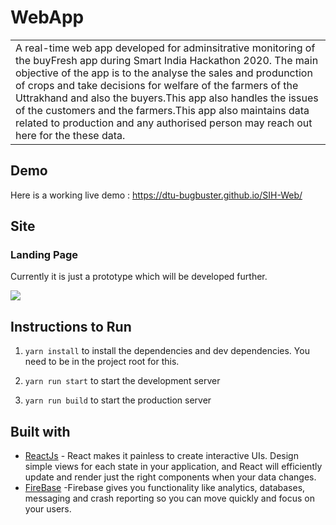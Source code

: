 # WebApp
<table>
<tr>
<td>
  A real-time  web app developed for adminsitrative monitoring of the buyFresh  app during Smart India Hackathon 2020. The main objective of the app is to the analyse the sales and produnction of crops and take decisions for welfare of the farmers of the Uttrakhand and also the buyers.This app also handles the issues of the customers and the farmers.This app also maintains data related to production and any authorised person may reach out here for the these data.
</td>
</tr>
</table>


## Demo
Here is a working live demo :  https://dtu-bugbuster.github.io/SIH-Web/


## Site

### Landing Page
Currently it is just a prototype which will be developed further.

![](SIH.gif)


## Instructions to Run

1. `yarn install` to install the dependencies and dev dependencies. You need to be in the project root for this.

2. `yarn run start` to start the development server

3. `yarn run build` to start the production server



## Built with 

- [ReactJs](https://reactjs.org/) - React makes it painless to create interactive UIs. Design simple views for each state in your application, and React will efficiently update and render just the right components when your data changes.
- [FireBase](https://firebase.google.com/) -Firebase gives you functionality like analytics, databases, messaging and crash reporting so you can move quickly and focus on your users.


